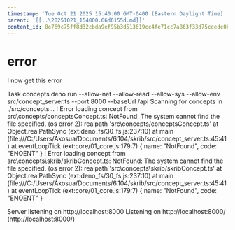 ```yaml
---
timestamp: 'Tue Oct 21 2025 15:40:00 GMT-0400 (Eastern Daylight Time)'
parent: '[[..\20251021_154000.66d6155d.md]]'
content_id: 8e769c75ff8d32cbda9ef95b3d513619cc4fe71cc7a863f33d75ceedc0b6654b
---
```


# error

I now get this error

Task concepts deno run --allow-net --allow-read --allow-sys --allow-env src/concept\_server.ts --port 8000 --baseUrl /api
Scanning for concepts in ./src/concepts...
! Error loading concept from src\concepts/conceptsConcept.ts: NotFound: The system cannot find the file specified. (os error 2): realpath 'src\concepts/conceptsConcept.ts'
at Object.realPathSync (ext:deno\_fs/30\_fs.js:237:10)
at main (file:///C:/Users/Akosua/Documents/6.104/skrib/src/concept\_server.ts:45:41)
at eventLoopTick (ext:core/01\_core.js:179:7) {
name: "NotFound",
code: "ENOENT"
}
! Error loading concept from src\concepts\skrib/skribConcept.ts: NotFound: The system cannot find the file specified. (os error 2): realpath 'src\concepts\skrib/skribConcept.ts'
at Object.realPathSync (ext:deno\_fs/30\_fs.js:237:10)
at main (file:///C:/Users/Akosua/Documents/6.104/skrib/src/concept\_server.ts:45:41)
at eventLoopTick (ext:core/01\_core.js:179:7) {
name: "NotFound",
code: "ENOENT"
}

Server listening on http://localhost:8000
Listening on http://localhost:8000/ (http://localhost:8000/)
